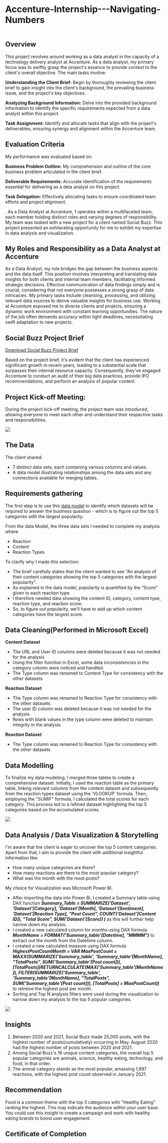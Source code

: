 # Accenture-Internship---Navigating-Numbers

![]()

## Overview

This project revolves around working as a data analyst in the capacity of a technology delivery analyst at Accenture. As a data analyst, my primary focus was to swiftly grasp the project's essence to provide context to the client's overall objective. The main tasks involve:

**Understanding the Client Brief:** Begin by thoroughly reviewing the client brief to gain insight into the client's background, the prevailing business issue, and the project's key objectives.

**Analyzing Background Information:** Delve into the provided background information to identify the specific requirements expected from a data analyst within this project.

**Task Assignment:** Identify and allocate tasks that align with the project's deliverables, ensuring synergy and alignment within the Accenture team.

## Evaluation Criteria

My performance was evaluated based on:

**Business Problem Outline:** My comprehension and outline of the core business problem articulated in the client brief.

**Deliverable Requirements:** Accurate identification of the requirements essential for delivering as a data analyst on this project.

**Task Delegation:** Effectively allocating tasks to ensure coordinated team efforts and project alignment.

.
As a Data Analyst at Accenture, 1 operates within a multifaceted team, each member holding distinct roles and varying degrees of responsibility. My team was tasked with a new project for a client named Social Buzz. This project presented an exhilarating opportunity for me to exhibit my expertise in data analysis and visualization.

## My Roles and Responsibility as a Data Analyst at Accenture

As a Data Analyst, my role bridges the gap between the business aspects and the data itself. This position involves interpreting and translating data insights for both clients and internal team members, facilitating informed strategic decisions. Effective communication of data findings simply and is crucial, considering that not everyone possesses a strong grasp of data intricacies. My primary tasks include cleansing, processing, and utilizing relevant data sources to derive valuable insights for business use. Working at Accenture exposed me to diverse clients and projects, ensuring a dynamic work environment with constant learning opportunities. The nature of the job often demands accuracy within tight deadlines, necessitating swift adaptation to new projects.

## Social Buzz Project Brief

[Download Social Buzz Project Brief](https://drive.google.com/file/d/1BjaiB6gOwlECGmnr9BPPWxSa24v2GjGl/view?usp=sharing)

Based on the project brief, it's evident that the client has experienced significant growth in recent years, leading to a substantial scale that surpasses their internal resource capacity. Consequently, they've engaged Accenture to conduct an audit of their big data practices, provide IPO recommendations, and perform an analysis of popular content.

## Project Kick-off Meeting:

During the project kick-off meeting, the project team was introduced, allowing everyone to meet each other and understand their respective tasks and responsibilities.

![](Internal-stakeholder-chart1.jpg)

## The Data

The client shared:

- 7 distinct data sets, each containing various columns and values.
- A data model illustrating relationships among the data sets and any connections available for merging tables.

## Requirements gathering

The first step is to use this [data model](https://drive.google.com/file/d/1wFJ0WmxaFikMixGMgQ7PpkW8A03PdfKq/view?usp=sharing) to identify which datasets will be required to answer the business question - which is to figure out the top 5 categories with the largest popularity.

From the data Model, the three data sets I needed to complete my analysis where
- Reaction
- Content
- Reaction Types

To clarify why I made this selection:

- The brief carefully states that the client wanted to see “An analysis of their content categories showing the top 5 categories with the largest popularity”.
- As explained in the data model, popularity is quantified by the “Score” given to each reaction type.
- I therefore needed data showing the content ID, category, content type, reaction type, and reaction score.
- So, to figure out popularity, we’ll have to add up which content categories have the largest score.

## Data Cleaning(Performed in Microsoft Excel)

**Content Dataset**

- The URL and User ID columns were deleted because it was not needed for the analysis
- Using the filter function in Excel, some data inconsistencies in the category column were noticed and handled.
- The Type column was renamed to Content Type for consistency with the other datasets

**Reaction Dataset**

- The Type column was renamed to Reaction Type for consistency with the other datasets
- The user ID column was deleted because it was not needed for the analysis 
- Rows with blank values in the type column were deleted to maintain integrity in the analysis. 

**Reaction Dataset**

- The Type column was renamed to Reaction Type for consistency with the other datasets

## Data Modelling

To finalize my data modeling, I merged three tables to create a comprehensive dataset. Initially, I used the reaction table as the primary table, linking relevant columns from the content dataset and subsequently from the reaction types dataset using the 'VLOOKUP' formula. Then, employing the "SUMIF" formula, I calculated the total scores for each category. This process led to a refined dataset highlighting the top 5 categories based on the accumulated scores.

![](Capture2)

## Data Analysis / Data Visualization & Storytelling

I'm aware that the client is eager to uncover the top 5 content categories. Apart from that, I aim to provide the client with additional insightful information like:

- How many unique categories are there?
- How many reactions are there to the most popular category?
- What was the month with the most posts?

My choice for Visualization was Microsoft Power BI.

- After importing the data into Power Bi, I created a Summary table using DAX function ***Summary_Table = SUMMARIZE('Dataset', 'Dataset'[Category], 'Dataset'[Month], 'Dataset'[Sentiment], 'Dataset'[Reaction Type], "Post Count", COUNT('Dataset'[Content ID]), "Total Score", SUM('Dataset'[Score]) )*** as this will further help narrow down my analysis.
- I created a new calculated column for months using DAX formula ***MonthName = FORMAT('Summary_table'[Datetime], "MMMM")*** to extract out the month from the Datetime column.
- I created a new calculated measure using DAX formula ***HighestPostCountMonth = VAR MaxPostCount = MAXX(SUMMARIZE('Summary_table', 'Summary_table'[MonthName], "TotalPosts", SUM('Summary_table'[Post count])), [TotalPosts])RETURNCALCULATE(MAX('Summary_table'[MonthName]), FILTER(SUMMARIZE('Summary_table', 'Summary_table'[MonthName], "TotalPosts", SUM('Summary_table'[Post count])), [TotalPosts] = MaxPostCount))*** to retreive the highest post per month.
- Sorting and Top N analysis filters were used during the visualization to narrow down my analysis to the top 5 popular categories.

![](BIvisuals.JPG)

## Insights

1. Between 2020 and 2021, Social Buzz made 25,000 posts, with the highest number of posts(cumulatively) occurring in May. August 2020 had the highest number of posts between 2020 and 2021.
2. Among Social Buzz's 16 unique content categories, the overall top 5 popular categories are animals, science, healthy eating, technology, and food, in that order.
3. The animal category stands as the most popular, amassing 1,897 reactions, with the highest post count observed in January 2021.

## Recommendation

Food is a common theme with the top 5 categories with "Healthy Eating" ranking the highest. This may indicate the audience within your user base. You could use this insight to create a campaign and work with healthy eating brands to boost user engagement.

## Certificate of Completion

![]()






